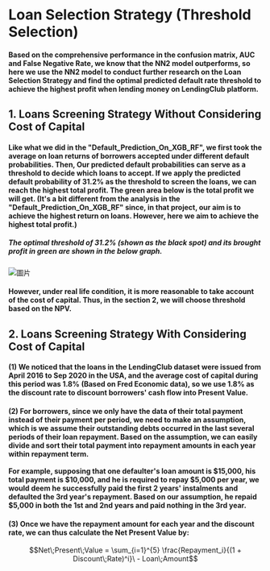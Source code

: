 # Loan Selection Strategy (Threshold Selection)
#### Based on the comprehensive performance in the confusion matrix, AUC and False Negative Rate, we know that the NN2 model outperforms, so here we use the NN2 model to conduct further research on the Loan Selection Strategy and find the optimal predicted default rate threshold to achieve the highest profit when lending money on LendingClub platform.

## 1. Loans Screening Strategy Without Considering Cost of Capital
#### Like what we did in the "Default_Prediction_On_XGB_RF", we first took the average on loan returns of borrowers accepted under different default probabilities. Then, Our predicted default probabilities can serve as a threshold to decide which loans to accept. If we apply the predicted default probability of 31.2% as the threshold to screen the loans, we can reach the highest total profit. The green area below is the total profit we will get. (It's a bit different from the analysis in the "Default_Prediction_On_XGB_RF" since, in that project, our aim is to achieve the highest return on loans. However, here we aim to achieve the highest total profit.)

##### The optimal threshold of 31.2% (shown as the black spot) and its brought profit in green are shown in the below graph. 
![圖片](https://user-images.githubusercontent.com/92542287/208772860-23a45558-5010-4f6f-9782-f24f7ec1e022.png)

#### However, under real life condition, it is more reasonable to take account of the cost of capital. Thus, in the section 2, we will choose threshold based on the NPV.

## 2. Loans Screening Strategy With Considering Cost of Capital
#### (1) We noticed that the loans in the LendingClub dataset were issued from April 2016 to Sep 2020 in the USA, and the average cost of capital during this period was 1.8% (Based on Fred Economic data), so we use 1.8% as the discount rate to discount borrowers' cash flow into Present Value. <br>
#### (2) For borrowers, since we only have the data of their total payment instead of their payment per period, we need to make an assumption, which is we assume their outstanding debts occurred in the last several periods of their loan repayment. Based on the assumption, we can easily divide and sort their total payment into repayment amounts in each year within repayment term. <br><br> For example, supposing that one defaulter's loan amount is $15,000, his total payment is $10,000, and he is required to repay $5,000 per year, we would deem he successfully paid the first 2 years' instalments and defaulted the 3rd year's repayment. Based on our assumption, he repaid $5,000 in both the 1st and 2nd years and paid nothing in the 3rd year. <br>
#### (3) Once we have the repayment amount for each year and the discount rate, we can thus calculate the Net Present Value by:
$$Net\;Present\;Value = \sum_{i=1}^{5} \frac{Repayment_i}{(1 + Discount\;Rate)^i}\ - Loan\;Amount$$







